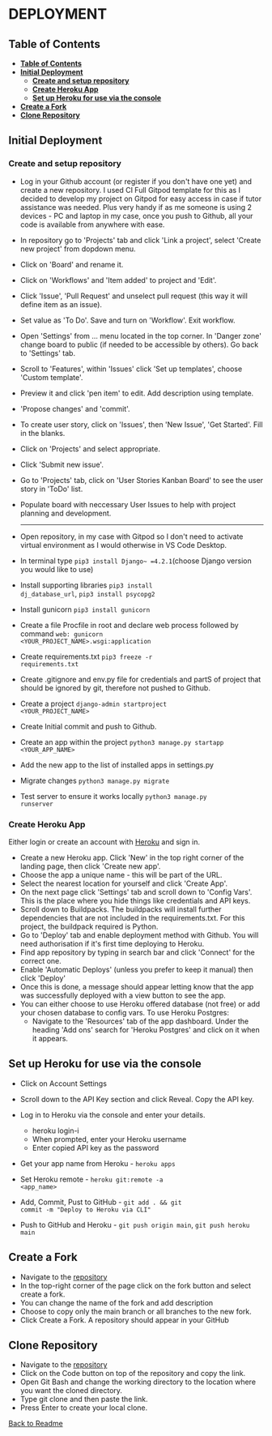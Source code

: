 # **DEPLOYMENT**

## **Table of Contents**

* [**Table of Contents**](#table-of-contents)
* [**Initial Deployment**](#initial-deployment)
    * [**Create and setup repository**](#create-and-setup-repository)
    * [**Create Heroku App**](#create-heroku-app)
    * [**Set up Heroku for use via the console**](#set-up-heroku-for-use-via-the-console)
* [**Create a Fork**](#create-a-fork)
* [**Clone Repository**](#clone-repository)

## **Initial Deployment**

### **Create and setup repository**

* Log in your Github account (or register if you don't have one yet) and create a new repository. I used CI Full Gitpod template for this as I decided to develop my project on Gitpod for easy access in case if tutor assistance was needed. Plus very handy if as me someone is using 2 devices - PC and laptop in my case, once you push to Github, all your code is available from anywhere with ease.
* In repository go to 'Projects' tab and click 'Link a project', select 'Create new project' from dopdown menu.
* Click on 'Board' and rename it.
* Click on 'Workflows' and 'Item added' to project and 'Edit'.
* Click 'Issue', 'Pull Request' and unselect pull request (this way it will define item as an issue).
* Set value as 'To Do'. Save and turn on 'Workflow'. Exit workflow.
* Open 'Settings' from ... menu located in the top corner. In 'Danger zone' change board to public (if needed to be accessible by others). Go back to 'Settings' tab.
* Scroll to 'Features', within 'Issues' click 'Set up templates', choose 'Custom template'.
* Preview it and click 'pen item' to edit. Add description using template.
* 'Propose changes' and 'commit'.
* To create user story, click on 'Issues', then 'New Issue', 'Get Started'. Fill in the blanks.
* Click on 'Projects' and select appropriate.
* Click 'Submit new issue'.
* Go to 'Projects' tab, click on 'User Stories Kanban Board' to see the user story in 'ToDo' list.
* Populate board with neccessary User Issues to help with project planning and development.<hr>

* Open repository, in my case with Gitpod so I don't need to activate virtual environment as I would otherwise in VS Code Desktop.
* In terminal type <code>pip3 install Django~ =4.2.1</code>(choose Django version you would like to use)
* Install supporting libraries <code>pip3 install dj_database_url</code>, <code>pip3 install psycopg2</code>
* Install gunicorn <code>pip3 install gunicorn</code>
* Create a file Procfile in root and declare web process followed by command <code>web: gunicorn <YOUR_PROJECT_NAME>.wsgi:application</code>
* Create requirements.txt <code>pip3 freeze -r requirements.txt</code>
* Create .gitignore and env.py file for credentials and partS of project that should be  ignored by git, therefore not pushed to Github.
* Create a project <code>django-admin startproject <YOUR_PROJECT_NAME></code>
* Create Initial commit and push to Github.
* Create an app within the project <code>python3 manage.py startapp <YOUR_APP_NAME></code>
* Add the new app to the list of installed apps in settings.py
* Migrate changes <code>python3 manage.py migrate</code>
* Test server to ensure it works locally <code>python3 manage.py runserver</code>

### **Create Heroku App**

Either login or create an account with [Heroku](https://id.heroku.com/login) and sign in.

* Create a new Heroku app. Click 'New' in the top right corner of the landing page, then click 'Create new app'.
* Choose the app a unique name - this will be part of the URL.
* Select the nearest location for yourself and click 'Create App'.
* On the next page click 'Settings' tab and scroll down to 'Config Vars'. This is the place where you hide things like credentials and API keys.
* Scroll down to Buildpacks. The buildpacks will install further dependencies that are not included in the requirements.txt. For this project, the buildpack required is Python.
* Go to 'Deploy' tab and enable deployment method with Github. You will need authorisation if it's first time deploying to Heroku.
* Find app repository by typing in search bar and click 'Connect' for the correct one.
* Enable 'Automatic Deploys' (unless you prefer to keep it manual) then click 'Deploy'
* Once this is done, a message should appear letting know that the app was successfully deployed with a view button to see the app.
* You can either choose to use Heroku offered database (not free) or add your chosen database to config vars. To use Heroku Postgres:
    * Navigate to the 'Resources' tab of the app dashboard. Under the heading 'Add ons' search for 'Heroku Postgres' and click on it when it appears.

## Set up Heroku for use via the console

* Click on Account Settings
* Scroll down to the API Key section and click Reveal. Copy the API key.
* Log in to Heroku via the console and enter your details.
    * heroku login-i
    * When prompted, enter your Heroku username
    * Enter copied API key as the password

* Get your app name from Heroku - <code>heroku apps</code>
* Set Heroku remote - <code>heroku git:remote -a <app_name></code>
* Add, Commit, Pust to GitHub - <code>git add . && git commit -m "Deploy to Heroku via CLI"</code>
* Push to GitHub and Heroku - <code>git push origin main</code>, <code>git push heroku main</code>

## Create a Fork
* Navigate to the [repository](https://github.com/violaberg/wine-o-clock)
* In the top-right corner of the page click on the fork button and select create a fork.
* You can change the name of the fork and add description 
* Choose to copy only the main branch or all branches to the new fork. 
* Click Create a Fork. A repository should appear in your GitHub

## Clone Repository
* Navigate to the [repository](https://github.com/violaberg/wine-o-clock)
* Click on the Code button on top of the repository and copy the link. 
* Open Git Bash and change the working directory to the location where you want the cloned directory. 
* Type git clone and then paste the link.
* Press Enter to create your local clone.

[Back to Readme](README.md)
